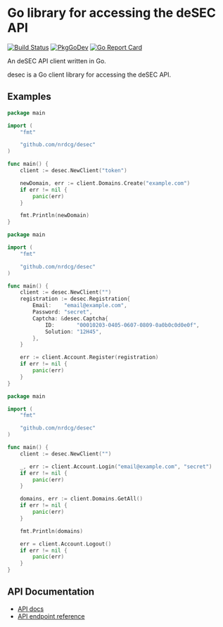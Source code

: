 # Go library for accessing the deSEC API

[![Build Status](https://github.com/nrdcg/desec/workflows/Main/badge.svg?branch=master)](https://github.com/nrdcg/desec/actions)
[![PkgGoDev](https://pkg.go.dev/badge/github.com/nrdcg/desec)](https://pkg.go.dev/github.com/nrdcg/desec)
[![Go Report Card](https://goreportcard.com/badge/github.com/nrdcg/desec)](https://goreportcard.com/report/github.com/nrdcg/desec)

An deSEC API client written in Go.

desec is a Go client library for accessing the deSEC API.

## Examples

```go
package main

import (
	"fmt"

	"github.com/nrdcg/desec"
)

func main() {
	client := desec.NewClient("token")

	newDomain, err := client.Domains.Create("example.com")
	if err != nil {
		panic(err)
	}

	fmt.Println(newDomain)
}
```

```go
package main

import (
	"fmt"

	"github.com/nrdcg/desec"
)

func main() {
	client := desec.NewClient("")
	registration := desec.Registration{
		Email:    "email@example.com",
		Password: "secret",
		Captcha: &desec.Captcha{
			ID:       "00010203-0405-0607-0809-0a0b0c0d0e0f",
			Solution: "12H45",
		},
	}

	err := client.Account.Register(registration)
	if err != nil {
		panic(err)
	}
}
```

```go
package main

import (
	"fmt"

	"github.com/nrdcg/desec"
)

func main() {
	client := desec.NewClient("")

	_, err := client.Account.Login("email@example.com", "secret")
	if err != nil {
		panic(err)
	}

	domains, err := client.Domains.GetAll()
	if err != nil {
		panic(err)
	}

	fmt.Println(domains)

	err = client.Account.Logout()
	if err != nil {
		panic(err)
	}
}
```

## API Documentation

- [API docs](https://desec.readthedocs.io/en/latest/)
- [API endpoint reference](https://desec.readthedocs.io/en/latest/endpoint-reference.html)
